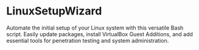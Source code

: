 # LinuxSetupWizard
Automate the initial setup of your Linux system with this versatile Bash script. Easily update packages, install VirtualBox Guest Additions, and add essential tools for penetration testing and system administration.
